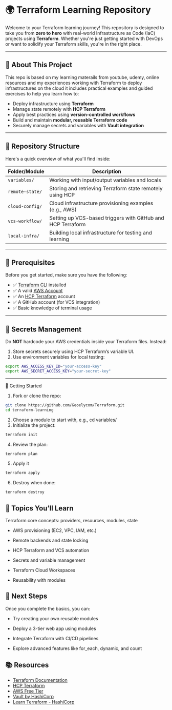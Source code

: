 # 🌍 Terraform Learning Repository

Welcome to your Terraform learning journey! This repository is designed to take you from **zero to hero** with real-world Infrastructure as Code (IaC) projects using **Terraform**. Whether you're just getting started with DevOps or want to solidify your Terraform skills, you're in the right place.

---

## 📘 About This Project

This repo is based on my learning materails from youtube, udemy, online resources and my experiences working with Terraform to deploy infrastructures on the cloud it includes practical examples and guided exercises to help you learn how to:

- Deploy infrastructure using **Terraform**
- Manage state remotely with **HCP Terraform**
- Apply best practices using **version-controlled workflows**
- Build and maintain **modular, reusable Terraform code**
- Securely manage secrets and variables with **Vault integration**

---

## 📂 Repository Structure

Here's a quick overview of what you'll find inside:

| Folder/Module        | Description |
|----------------------|-------------|
| `variables/`         | Working with input/output variables and locals |
| `remote-state/`      | Storing and retrieving Terraform state remotely using HCP |
| `cloud-config/`      | Cloud infrastructure provisioning examples (e.g., AWS) |
| `vcs-workflow/`      | Setting up VCS-based triggers with GitHub and HCP Terraform |
| `local-infra/`       | Building local infrastructure for testing and learning |

---

## 🧰 Prerequisites

Before you get started, make sure you have the following:

- ✅ [Terraform CLI](https://developer.hashicorp.com/terraform/downloads) installed
- ✅ A valid [AWS Account](https://aws.amazon.com/)
- ✅ An [HCP Terraform](https://cloud.hashicorp.com/products/terraform) account
- ✅ A GitHub account (for VCS integration)
- ✅ Basic knowledge of terminal usage

---

## 🔐 Secrets Management

Do **NOT** hardcode your AWS credentials inside your Terraform files. Instead:

1. Store secrets securely using HCP Terraform’s variable UI.
2. Use environment variables for local testing:

```bash
export AWS_ACCESS_KEY_ID="your-access-key"
export AWS_SECRET_ACCESS_KEY="your-secret-key"
```

--- 
🚀 Getting Started
1. Fork or clone the repo:
```bash 
git clone https://github.com/Geoelycom/Terraform.git
cd terraform-learning
```

2. Choose a module to start with, e.g., cd variables/
3. Initialize the project:
```bash
terraform init
```
4. Review the plan:
```bash
terraform plan
```
5. Apply it
```bash 
terraform apply
```
6. Destroy when done:
```bash
terraform destroy
```

## 🧠 Topics You’ll Learn
Terraform core concepts: providers, resources, modules, state

* AWS provisioning (EC2, VPC, IAM, etc.)

* Remote backends and state locking

* HCP Terraform and VCS automation

* Secrets and variable management

* Terraform Cloud Workspaces

* Reusability with modules



## 🧭 Next Steps
Once you complete the basics, you can:

* Try creating your own reusable modules

* Deploy a 3-tier web app using modules

* Integrate Terraform with CI/CD pipelines

* Explore advanced features like for_each, dynamic, and count


## 📚 Resources

* [Terraform Documentation](https://developer.hashicorp.com/terraform/docs)
* [HCP Terraform](https://cloud.hashicorp.com/terraform)
* [AWS Free Tier](https://aws.amazon.com/free/)
* [Vault by HashiCorp](https://developer.hashicorp.com/vault)
* [Learn Terraform - HashiCorp](https://developer.hashicorp.com/terraform/tutorials)



